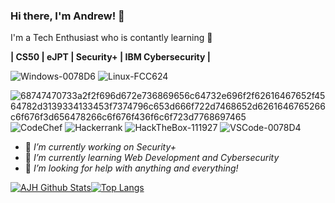 ### Hi there, I'm Andrew! 👋

I'm a Tech Enthusiast who is contantly learning 🤘 

**| CS50 | eJPT | Security+ | IBM Cybersecurity |**

![Windows-0078D6](https://user-images.githubusercontent.com/74668676/197877034-54888128-8667-4eb1-8e16-100ad6ca8fef.svg)
![Linux-FCC624](https://user-images.githubusercontent.com/74668676/197877040-56f61d23-c74f-40c7-a1c4-6906f9fc06ad.svg)


![68747470733a2f2f696d672e736869656c64732e696f2f62616467652f4564782d3139334133453f7374796c653d666f722d7468652d6261646765266c6f676f3d656478266c6f676f436f6c6f723d7768697465](https://user-images.githubusercontent.com/74668676/197874940-4b80d19b-65ce-46e8-b8f6-45cac0035484.svg)
![CodeChef](https://img.shields.io/badge/CodeChef-%23964B00.svg?style=for-the-badge&logo=CodeChef&logoColor=white)
![Hackerrank](https://img.shields.io/badge/-Hackerrank-2EC866?style=for-the-badge&logo=HackerRank&logoColor=white)
![HackTheBox-111927](https://user-images.githubusercontent.com/74668676/197876976-815b76d9-02b5-4cd6-946e-00fd82daff0a.svg)
![VSCode-0078D4](https://user-images.githubusercontent.com/74668676/197876307-2e748cb5-e44e-4d09-b086-7d8b43f3d488.svg)



- 🔭 *I’m currently working on Security+*
- 🌱 *I’m currently learning Web Development and Cybersecurity*
- 🤔 *I’m looking for help with anything and everything!*


[![AJH Github Stats](https://github-readme-stats.vercel.app/api?username=AJHissh&count_private=true&show_icons=true&locale=en&layout=compact)](https://github.com/AJHissh)[![Top Langs](https://github-readme-stats.vercel.app/api/top-langs/?username=AJHissh&layout=compact)](https://github.com/AJHissh)





